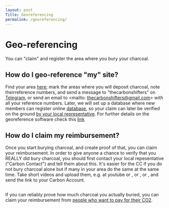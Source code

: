 ```yaml
---
layout: post
Title: Georeferencing
permalink: /georeferencing/
---
```


# Geo-referencing

You can "claim" and register the area where you bury your charcoal. 

##  How do I geo-reference "my" site?

Find your area <a href="https://plus.codes/">here</a>; mark the areas where you will deposit charcoal, note theirreference numbers, and send a message to "thecarbonshifters" on <a href="https://telegram.org">Telegram</a>, or send an email to <mailto: thecarbonshifters@gmail.com> with all your reference numbers. Later, we will set up a database where new members can register online <a href="link-to-database">database</a>, so your claim can later be verified on the ground <a href="link-to-clickable-map">by your local representative</a>. For further details on the georeference software check this [link](https://en.wikipedia.org/wiki/Open_Location_Code)

##  How do I claim my reimbursement?

Once you start burying charcoal, and create proof of that, you can claim your reimbursement. In order to give anyone a chance to verify that you REALLY did bury charcoal, you should first contact your local repesentative ("Carbon Contact") and tell them about this. It's easier for the CC if you do not bury charcoal alone but if many in your area do the same at the same time. Take short videos and upload them, e.g. at youtube or , or , or , and send the link to your Carbon Account. 

## 

If you can reliably prove how much charcoal you actually buried, you can claim your reimbursement from <a href="link-to-financial-contributors">people who want to pay for their CO2</a>. 

